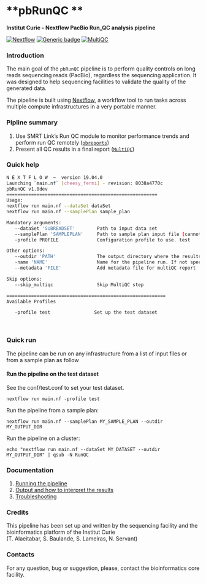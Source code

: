 # **pbRunQC **

**Institut Curie - Nextflow PacBio Run_QC analysis pipeline**


[![Nextflow](https://img.shields.io/badge/nextflow-%E2%89%A50.32.0-brightgreen.svg)](https://www.nextflow.io/)
[![Generic badge](https://img.shields.io/badge/SMRTLink-8.0.0-red.svg)](https://github.com/PacificBiosciences/pbreports/)
[![MultiQC](https://img.shields.io/badge/MultiQC->1.7-blue.svg)](https://multiqc.info/)


### **Introduction**
   
The main goal of the `pbRunQC` pipeline is to perform quality controls on long reads sequencing reads (PacBio), regardless the sequencing application.
It was designed to help sequencing facilities to validate the quality of the generated data.

The pipeline is built using [Nextflow](https://www.nextflow.io), a workflow tool to run tasks across multiple compute infrastructures in a very portable manner. 

### **Pipline summary**

1. Use SMRT Link’s Run QC module to monitor performance trends and perform run QC remotely ([`pbreports`](https://github.com/PacificBiosciences/pbreports))
2. Present all QC results in a final report ([`MultiQC`](http://multiqc.info/))


### **Quick help**

```bash
N E X T F L O W  ~  version 19.04.0
Launching `main.nf` [cheesy_fermi] - revision: 8038a4770c
pbRunQC v1.0dev
=======================================================
Usage:
nextflow run main.nf --dataSet dataSet
nextflow run main.nf --samplePlan sample_plan

Mandatory arguments:
   --dataSet 'SUBREADSET'        Path to input data set
   --samplePlan 'SAMPLEPLAN'     Path to sample plan input file (cannot be used with --reads)
   -profile PROFILE              Configuration profile to use. test

Other options:
   --outdir 'PATH'               The output directory where the results will be saved
   -name 'NAME'                  Name for the pipeline run. If not specified, Nextflow will automatically generate a random mnemonic
   --metadata 'FILE'             Add metadata file for multiQC report

Skip options:
   --skip_multiqc                Skip MultiQC step

==========================================================
Available Profiles

   -profile test                Set up the test dataset

```

</br>

### **Quick run**

The pipeline can be run on any infrastructure from a list of input files or from a sample plan as follow


#### Run the pipeline on the test dataset
See the conf/test.conf to set your test dataset.

```
nextflow run main.nf -profile test

```

Run the pipeline from a sample plan:

```
nextflow run main.nf --samplePlan MY_SAMPLE_PLAN --outdir MY_OUTPUT_DIR

```


Run the pipeline on a cluster:

```
echo "nextflow run main.nf --dataSet MY_DATASET --outdir MY_OUTPUT_DIR" | qsub -N RunQC

```


### **Documentation**

1. [Running the pipeline](docs/usage.md)
2. [Output and how to interpret the results](docs/output.md)
3. [Troubleshooting](docs/troubleshooting.md)


### **Credits**

This pipeline has been set up and written by the sequencing facility and the bioinformatics platform of the Institut Curie \
(T. Alaeitabar, S. Baulande, S. Lameiras, N. Servant)


### **Contacts**

For any question, bug or suggestion, please, contact the bioinformatics core facility.

